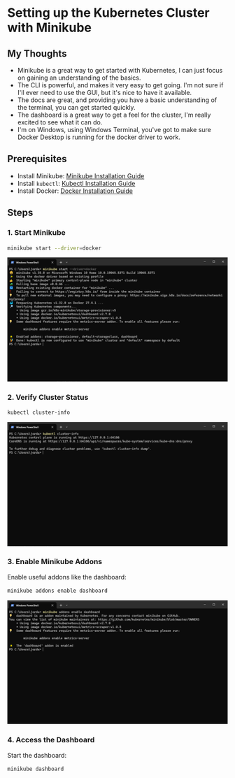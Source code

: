 # Setting up the Kubernetes Cluster with Minikube

## My Thoughts

- Minikube is a great way to get started with Kubernetes, I can just focus on gaining an understanding of the basics.
- The CLI is powerful, and makes it very easy to get going. I'm not sure if I'll ever need to use the GUI, but it's nice to have it available.
- The docs are great, and providing you have a basic understanding of the terminal, you can get started quickly.
- The dashboard is a great way to get a feel for the cluster, I'm really excited to see what it can do.
- I'm on Windows, using Windows Terminal, you've got to make sure Docker Desktop is running for the docker driver to work.

## Prerequisites
- Install Minikube: [Minikube Installation Guide](https://minikube.sigs.k8s.io/docs/start/)
- Install `kubectl`: [Kubectl Installation Guide](https://kubernetes.io/docs/tasks/tools/)
- Install Docker: [Docker Installation Guide](https://docs.docker.com/get-docker/)

## Steps

### 1. Start Minikube
```bash
minikube start --driver=docker
```
![](./screenshots/start-minikube.png)

### 2. Verify Cluster Status
```bash
kubectl cluster-info
```
![](./screenshots/cluster-status.png)

### 3. Enable Minikube Addons
Enable useful addons like the dashboard:
```bash
minikube addons enable dashboard
```

![](./screenshots/dashboard-enable.png)

### 4. Access the Dashboard
Start the dashboard:
```bash
minikube dashboard
```

